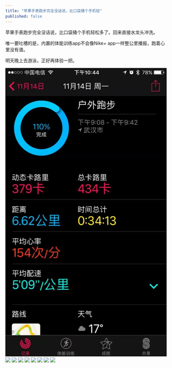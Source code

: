 ```yaml
---
title: "苹果手表跑步完全没话说，比口袋捅个手机轻"
published: false
---
```

苹果手表跑步完全没话说，比口袋捅个手机轻松多了。回来直接水龙头冲洗。

唯一要吐槽的是，内置的体能训练app不会像Nike+ app一样整公里播报，跑着心里没有谱。

明天晚上去游泳，正好再体验一把。

![](./1.jpg)
![](./2.jpg)
![](./3.jpg)
![](./4.jpg)
![](./5.jpg)
![](./6.jpg)
![](./7.jpg)
![](./8.jpg)
![](./9.jpg)
